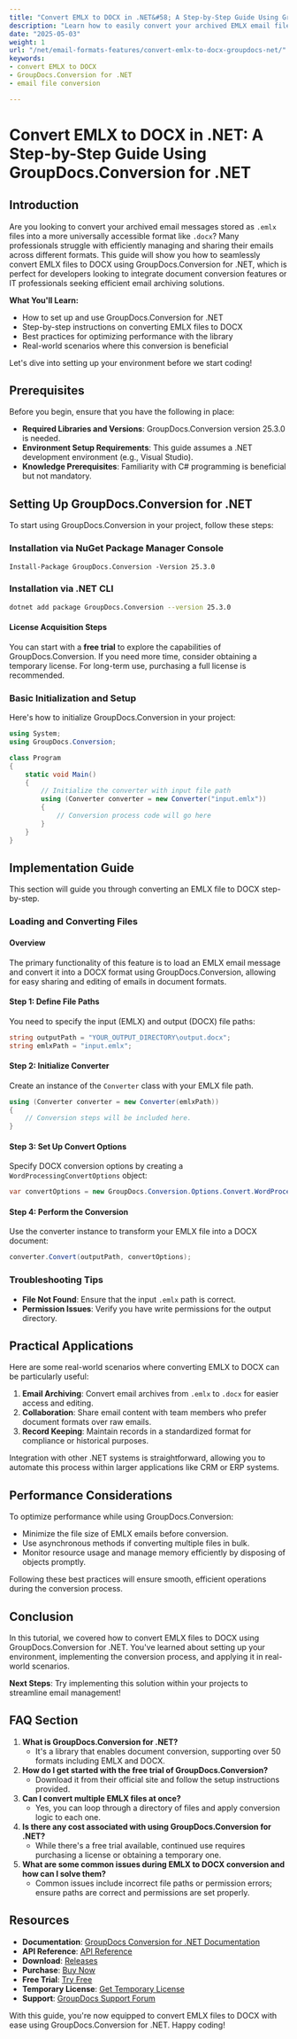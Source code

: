 ```yaml
---
title: "Convert EMLX to DOCX in .NET&#58; A Step-by-Step Guide Using GroupDocs.Conversion for .NET"
description: "Learn how to easily convert your archived EMLX email files to DOCX using GroupDocs.Conversion for .NET. This guide covers setup, implementation, and real-world applications."
date: "2025-05-03"
weight: 1
url: "/net/email-formats-features/convert-emlx-to-docx-groupdocs-net/"
keywords:
- convert EMLX to DOCX
- GroupDocs.Conversion for .NET
- email file conversion

---
```



# Convert EMLX to DOCX in .NET: A Step-by-Step Guide Using GroupDocs.Conversion for .NET

## Introduction

Are you looking to convert your archived email messages stored as `.emlx` files into a more universally accessible format like `.docx`? Many professionals struggle with efficiently managing and sharing their emails across different formats. This guide will show you how to seamlessly convert EMLX files to DOCX using GroupDocs.Conversion for .NET, which is perfect for developers looking to integrate document conversion features or IT professionals seeking efficient email archiving solutions.

**What You'll Learn:**
- How to set up and use GroupDocs.Conversion for .NET
- Step-by-step instructions on converting EMLX files to DOCX
- Best practices for optimizing performance with the library
- Real-world scenarios where this conversion is beneficial

Let's dive into setting up your environment before we start coding!

## Prerequisites

Before you begin, ensure that you have the following in place:
- **Required Libraries and Versions**: GroupDocs.Conversion version 25.3.0 is needed.
- **Environment Setup Requirements**: This guide assumes a .NET development environment (e.g., Visual Studio).
- **Knowledge Prerequisites**: Familiarity with C# programming is beneficial but not mandatory.

## Setting Up GroupDocs.Conversion for .NET

To start using GroupDocs.Conversion in your project, follow these steps:

### Installation via NuGet Package Manager Console
```plaintext
Install-Package GroupDocs.Conversion -Version 25.3.0
```

### Installation via .NET CLI
```bash
dotnet add package GroupDocs.Conversion --version 25.3.0
```

#### License Acquisition Steps
You can start with a **free trial** to explore the capabilities of GroupDocs.Conversion. If you need more time, consider obtaining a temporary license. For long-term use, purchasing a full license is recommended.

### Basic Initialization and Setup
Here's how to initialize GroupDocs.Conversion in your project:
```csharp
using System;
using GroupDocs.Conversion;

class Program
{
    static void Main()
    {
        // Initialize the converter with input file path
        using (Converter converter = new Converter("input.emlx"))
        {
            // Conversion process code will go here
        }
    }
}
```

## Implementation Guide
This section will guide you through converting an EMLX file to DOCX step-by-step.

### Loading and Converting Files

#### Overview
The primary functionality of this feature is to load an EMLX email message and convert it into a DOCX format using GroupDocs.Conversion, allowing for easy sharing and editing of emails in document formats.

#### Step 1: Define File Paths
You need to specify the input (EMLX) and output (DOCX) file paths:
```csharp
string outputPath = "YOUR_OUTPUT_DIRECTORY\output.docx";
string emlxPath = "input.emlx";
```

#### Step 2: Initialize Converter
Create an instance of the `Converter` class with your EMLX file path.
```csharp
using (Converter converter = new Converter(emlxPath))
{
    // Conversion steps will be included here.
}
```

#### Step 3: Set Up Convert Options
Specify DOCX conversion options by creating a `WordProcessingConvertOptions` object:
```csharp
var convertOptions = new GroupDocs.Conversion.Options.Convert.WordProcessingConvertOptions();
```

#### Step 4: Perform the Conversion
Use the converter instance to transform your EMLX file into a DOCX document:
```csharp
converter.Convert(outputPath, convertOptions);
```

### Troubleshooting Tips
- **File Not Found**: Ensure that the input `.emlx` path is correct.
- **Permission Issues**: Verify you have write permissions for the output directory.

## Practical Applications
Here are some real-world scenarios where converting EMLX to DOCX can be particularly useful:
1. **Email Archiving**: Convert email archives from `.emlx` to `.docx` for easier access and editing.
2. **Collaboration**: Share email content with team members who prefer document formats over raw emails.
3. **Record Keeping**: Maintain records in a standardized format for compliance or historical purposes.

Integration with other .NET systems is straightforward, allowing you to automate this process within larger applications like CRM or ERP systems.

## Performance Considerations
To optimize performance while using GroupDocs.Conversion:
- Minimize the file size of EMLX emails before conversion.
- Use asynchronous methods if converting multiple files in bulk.
- Monitor resource usage and manage memory efficiently by disposing of objects promptly.

Following these best practices will ensure smooth, efficient operations during the conversion process.

## Conclusion
In this tutorial, we covered how to convert EMLX files to DOCX using GroupDocs.Conversion for .NET. You've learned about setting up your environment, implementing the conversion process, and applying it in real-world scenarios.

**Next Steps**: Try implementing this solution within your projects to streamline email management!

## FAQ Section
1. **What is GroupDocs.Conversion for .NET?**
   - It's a library that enables document conversion, supporting over 50 formats including EMLX and DOCX.
2. **How do I get started with the free trial of GroupDocs.Conversion?**
   - Download it from their official site and follow the setup instructions provided.
3. **Can I convert multiple EMLX files at once?**
   - Yes, you can loop through a directory of files and apply conversion logic to each one.
4. **Is there any cost associated with using GroupDocs.Conversion for .NET?**
   - While there's a free trial available, continued use requires purchasing a license or obtaining a temporary one.
5. **What are some common issues during EMLX to DOCX conversion and how can I solve them?**
   - Common issues include incorrect file paths or permission errors; ensure paths are correct and permissions are set properly.

## Resources
- **Documentation**: [GroupDocs Conversion for .NET Documentation](https://docs.groupdocs.com/conversion/net/)
- **API Reference**: [API Reference](https://reference.groupdocs.com/conversion/net/)
- **Download**: [Releases](https://releases.groupdocs.com/conversion/net/)
- **Purchase**: [Buy Now](https://purchase.groupdocs.com/buy)
- **Free Trial**: [Try Free](https://releases.groupdocs.com/conversion/net/)
- **Temporary License**: [Get Temporary License](https://purchase.groupdocs.com/temporary-license/)
- **Support**: [GroupDocs Support Forum](https://forum.groupdocs.com/c/conversion/10)

With this guide, you're now equipped to convert EMLX files to DOCX with ease using GroupDocs.Conversion for .NET. Happy coding!

